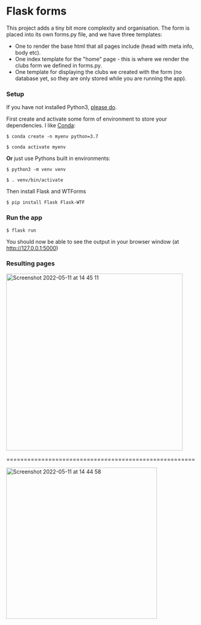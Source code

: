 # Flask forms

This project adds a tiny bit more complexity and organisation. The form is placed into its own forms.py file, and we have three templates: 
- One to render the base html that all pages include (head with meta info, body etc).
- One index template for the "home" page - this is where we render the clubs form we defined in forms.py.
- One template for displaying the clubs we created with the form (no database yet, so they are only stored while you are running the app).

### Setup

If you have not installed Python3, [please do](https://www.python.org/downloads/).

First create and activate some form of environment to store your dependencies. I like [Conda](https://docs.conda.io/projects/conda/en/latest/user-guide/install/index.html):

```
$ conda create -n myenv python=3.7

$ conda activate myenv
```

**Or** just use Pythons built in environments:

```
$ python3 -m venv venv

$ . venv/bin/activate
```

Then install Flask and WTForms

`$ pip install Flask Flask-WTF`

### Run the app

`$ flask run`

You should now be able to see the output in your browser window (at http://127.0.0.1:5000) 

### Resulting pages


<img width="467" alt="Screenshot 2022-05-11 at 14 45 11" src="https://user-images.githubusercontent.com/20923607/167864797-5504870c-49c9-4211-ba27-ca511b191db1.png">


======================================================

<img width="399" alt="Screenshot 2022-05-11 at 14 44 58" src="https://user-images.githubusercontent.com/20923607/167864832-6da6f2a1-bdec-4195-8a46-c44fb1b7061e.png">





